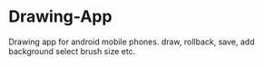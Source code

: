 # Drawing-App
Drawing app for android mobile phones. draw, rollback, save, add background select brush size etc.
